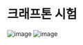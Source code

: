 # 크래프톤 시험 

![image](https://github.com/user-attachments/assets/5e1a6cb2-0907-4aaf-8511-e43d4e7cf1b3)
![image](https://github.com/user-attachments/assets/267591d6-d6af-4f01-a25f-709327a5ab72)

